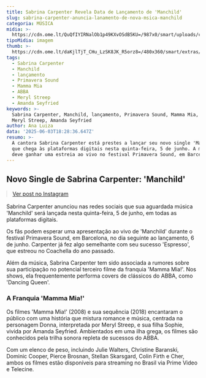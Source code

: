 ```yaml
---
title: Sabrina Carpenter Revela Data de Lançamento de 'Manchild'
slug: sabrina-carpenter-anuncia-lanamento-de-nova-msica-manchild
categoria: MÚSICA
midia: >-
  https://cdn.ome.lt/QuQfIYIRNalOb1p49KXvOSdB5KU=/987x0/smart/uploads/conteudo/fotos/sabrina-carpenter_sjKl170.jpg
tipoMidia: imagem
thumb: >-
  https://cdn.ome.lt/daKjlTjT_CHu_LzSK8JK_R5orz8=/480x360/smart/extras/conteudos/sabrina-carpenter-2_8BQyLrl.jpg
tags:
  - Sabrina Carpenter
  - Manchild
  - lançamento
  - Primavera Sound
  - Mamma Mia
  - ABBA
  - Meryl Streep
  - Amanda Seyfried
keywords: >-
  Sabrina Carpenter, Manchild, lançamento, Primavera Sound, Mamma Mia, ABBA,
  Meryl Streep, Amanda Seyfried
author: Ana Luiza
data: '2025-06-03T18:28:36.647Z'
resumo: >-
  A cantora Sabrina Carpenter está prestes a lançar seu novo single 'Manchild',
  que chega às plataformas digitais nesta quinta-feira, 5 de junho. A música
  deve ganhar uma estreia ao vivo no festival Primavera Sound, em Barcelona.
---
```


## Novo Single de Sabrina Carpenter: 'Manchild'

<blockquote class="instagram-media" data-instgrm-permalink="https://www.instagram.com/p/DKcc7bcRoYg/" data-instgrm-version="14" style="width:100%; max-width:540px; margin:1rem auto;"><a href="https://www.instagram.com/p/DKcc7bcRoYg/">Ver post no Instagram</a></blockquote>

Sabrina Carpenter anunciou nas redes sociais que sua aguardada música 'Manchild' será lançada nesta quinta-feira, 5 de junho, em todas as plataformas digitais.

Os fãs podem esperar uma apresentação ao vivo de 'Manchild' durante o festival Primavera Sound, em Barcelona, no dia seguinte ao lançamento, 6 de junho. Carpenter já fez algo semelhante com seu sucesso 'Espresso', que estreou no Coachella do ano passado.

Além da música, Sabrina Carpenter tem sido associada a rumores sobre sua participação no potencial terceiro filme da franquia 'Mamma Mia!'. Nos shows, ela frequentemente performa covers de clássicos do ABBA, como 'Dancing Queen'.

### A Franquia 'Mamma Mia!'

Os filmes 'Mamma Mia!' (2008) e sua sequência (2018) encantaram o público com uma história que mistura romance e música, centrada na personagem Donna, interpretada por Meryl Streep, e sua filha Sophie, vivida por Amanda Seyfried. Ambientados em uma ilha grega, os filmes são conhecidos pela trilha sonora repleta de sucessos do ABBA.

Com um elenco de peso, incluindo Julie Walters, Christine Baranski, Dominic Cooper, Pierce Brosnan, Stellan Skarsgard, Colin Firth e Cher, ambos os filmes estão disponíveis para streaming no Brasil via Prime Video e Telecine.
